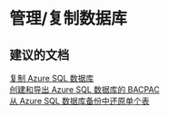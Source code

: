 <properties
    pageTitle="managing/copying databases"
    description="管理/复制数据库"
    service="microsoft.sql"
    resource="servers"
    authors="aashu"
    displayOrder=""
    selfHelpType="generic"
    supportTopicIds="31980413"
    resourceTags=""
    productPesIds="13491"
    cloudEnvironments="public"
/>


# 管理/复制数据库

## **建议的文档**
[复制 Azure SQL 数据库](https://azure.microsoft.com/documentation/articles/sql-database-copy/)<br>
[创建和导出 Azure SQL 数据库的 BACPAC](https://azure.microsoft.com/documentation/articles/sql-database-export/)<br>
[从 Azure SQL 数据库备份中还原单个表](https://azure.microsoft.com/documentation/articles/sql-database-cloud-migrate-restore-single-table-azure-backup/)



<!--HONumber=Jul16_HO4-->


